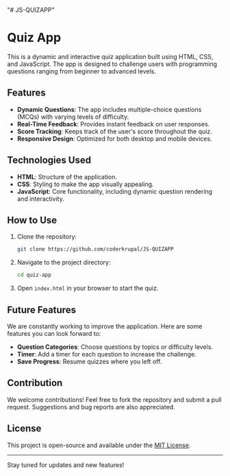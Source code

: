 "# JS-QUIZAPP" 


# Quiz App

This is a dynamic and interactive quiz application built using HTML, CSS, and JavaScript. The app is designed to challenge users with programming questions ranging from beginner to advanced levels.

## Features

- **Dynamic Questions**: The app includes multiple-choice questions (MCQs) with varying levels of difficulty.
- **Real-Time Feedback**: Provides instant feedback on user responses.
- **Score Tracking**: Keeps track of the user's score throughout the quiz.
- **Responsive Design**: Optimized for both desktop and mobile devices.

## Technologies Used

- **HTML**: Structure of the application.
- **CSS**: Styling to make the app visually appealing.
- **JavaScript**: Core functionality, including dynamic question rendering and interactivity.

## How to Use

1. Clone the repository:
   ```bash
   git clone https://github.com/coderkrupal/JS-QUIZAPP
   ```
2. Navigate to the project directory:
   ```bash
   cd quiz-app
   ```
3. Open `index.html` in your browser to start the quiz.

## Future Features

We are constantly working to improve the application. Here are some features you can look forward to:

- **Question Categories**: Choose questions by topics or difficulty levels.
- **Timer**: Add a timer for each question to increase the challenge.
- **Save Progress**: Resume quizzes where you left off.

## Contribution

We welcome contributions! Feel free to fork the repository and submit a pull request. Suggestions and bug reports are also appreciated.

## License

This project is open-source and available under the [MIT License](LICENSE).

---
Stay tuned for updates and new features!

